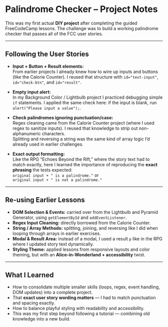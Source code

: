 # Palindrome Checker – Project Notes

This was my first actual **DIY project** after completing the guided FreeCodeCamp lessons. 
The challenge was to build a working palindrome checker that passes all of the FCC user stories.  

---

## Following the User Stories
- **Input + Button + Result elements:**  
  From earlier projects I already knew how to wire up inputs and buttons (like the Calorie Counter). I reused that structure with `id="text-input"`, `id="check-btn"`, and `id="result"`.

- **Empty input alert:**  
  In my Background Color / Lightbulb project I practiced debugging simple `if` statements. 
  I applied the same check here: if the input is blank, run `alert("Please input a value");`.

- **Check palindromes ignoring punctuation/case:**  
  Regex cleaning came from the Calorie Counter project (where I used regex to sanitize inputs). 
  I reused that knowledge to strip out non-alphanumeric characters.  
  Splitting and reversing a string was the same kind of array logic I’d already used in earlier challenges.

- **Exact output formatting:**  
  Like the RPG “Echoes Beyond the Rift,” where the story text had to match exactly, here I learned the importance of reproducing the **exact phrasing** the tests expected:  
  `original input + " is a palindrome."` or  
  `original input + " is not a palindrome."`

---

## Re-using Earlier Lessons
- **DOM Selection & Events:** carried over from the Lightbulb and Pyramid Generator, using `getElementById` and `addEventListener`.
- **Regex Input Cleaning:** directly borrowed from the Calorie Counter.  
- **String / Array Methods:** splitting, joining, and reversing like I did when looping through arrays in earlier exercises.  
- **Modal & Result Area:** instead of a modal, I used a result `p` like in the RPG where I updated story text dynamically.  
- **Styling Theme:** applied lessons from responsive layouts and color theming, but with an **Alice-in-Wonderland + accessibility** twist.

---

## What I Learned
- How to consolidate multiple smaller skills (loops, regex, event handling, DOM updates) into a complete project.  
- That **exact user story wording matters** — I had to match punctuation and spacing exactly.  
- How to balance playful styling with readability and accessibility.  
- This was my first step beyond following a tutorial — combining old knowledge into a new build.
